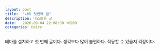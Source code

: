 ```yaml
---
layout: post
title:  "나의 첫번째 글"
description: 테스트용 글
date:   2020-09-04 22:08:00 +0900
categories: Dairy
---
```

테마를 설치하고 첫 번째 글이다. 
생각보다 많이 불편하다. 적응할 수 있을지 걱정이다.
